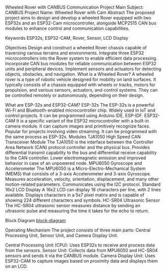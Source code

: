 Wheeled Rover with CANBUS Communication
Project Main Subject: CANBUS
Project Name: Wheeled Rover with Cam
Abstract
The proposed project aims to design and develop a wheeled Rover equipped with two ESP32s and an ESP32-Cam microcontroller, alongside MCP2515 CAN bus modules to enhance control and communication capabilities.

Keywords
ESP32s, ESP32-CAM, Rover, Sensor, LCD Display

Objectives
Design and construct a wheeled Rover chassis capable of traversing various terrains and environments.
Integrate three ESP32 microcontrollers into the Rover system to enable efficient data processing.
Incorporate CAN bus modules for reliable communication between ESP32 units and peripheral devices.
Implement sensors and actuators for detecting objects, obstacles, and navigation.
What is a Wheeled Rover?
A wheeled rover is a type of robotic vehicle designed for mobility on land surfaces. It typically consists of a chassis equipped with wheels or tracks, motors for propulsion, and various sensors, actuators, and control systems. They can be controlled remotely or autonomously, depending on their design.

What are ESP-32s and ESP32-CAM?
ESP-32s
The ESP-32s is a powerful Wi-Fi and Bluetooth-enabled microcontroller chip.
Widely used in IoT and control projects.
It can be programmed using Arduino IDE, ESP-IDF.
ESP32-CAM
It is a specific variant of the ESP32 microcontroller with a built-in camera module.
It can capture images and primitively recognize faces.
Popular for projects involving video streaming.
It can be programmed with the same process as ESP-32s.
Modules
TJA1050 High Speed CAN Transceiver Module
The TJA1050 is the interface between the Controller Area Network (CAN) protocol controller and the physical bus.
Provides differential transmit capability to the bus and differential receive capability to the CAN controller.
Lower electromagnetic emission and improved behavior in case of an unpowered node.
MPU6050 Gyroscope and Accelerometer
The MPU6050 is a Micro-Electro-Mechanical System (MEMS) that consists of a 3-axis Accelerometer and 3-axis Gyroscope.
Measures acceleration, velocity, orientation, displacement, and many other motion-related parameters.
Communicates using the I2C protocol.
Standard 16x2 LCD Display
A 16x2 LCD can display 16 characters per line, with 2 lines available.
Displays characters in a 5x7 pixel matrix and is capable of showing 224 different characters and symbols.
HC-SR04 Ultrasonic Sensor
The HC-SR04 ultrasonic sensor measures distance by sending an ultrasonic pulse and measuring the time it takes for the echo to return.

Block Diagram
[block-diagram](İmages/Block_Diagram.png)

Operating Mechanism
The project consists of three main parts: Central Processing Unit, Sensor Unit, and Camera Display Unit.

Central Processing Unit (CPU): Uses ESP32s to receive and process data from the sensors.
Sensor Unit: Collects data from MPU6050 and HC-SR04 sensors and sends it via the CANBUS module.
Camera Display Unit: Uses ESP32-CAM to capture images based on proximity data and displays them on an LCD.

